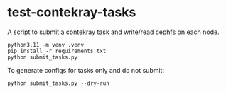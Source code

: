 # test-contekray-tasks

A script to submit a contekray task and write/read cephfs on each node.

```
python3.11 -m venv .venv
pip install -r requirements.txt
python submit_tasks.py
```

To generate configs for tasks only and do not submit:
```
python submit_tasks.py --dry-run
```
